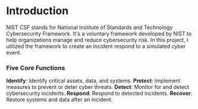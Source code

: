 # Introduction
NIST CSF stands for National Institute of Standards and Technology Cybersecurity Framework. 
It's a voluntary framework developed by NIST to help organizations manage and reduce cybersecurity risk.
In this project, I utilized the framework to create an incident respond to a simulated cyber event. 

### Five Core Functions
**Identify**: Identify critical assets, data, and systems.
**Protect**: Implement measures to prevent or deter cyber threats.
**Detect**: Monitor for and detect cybersecurity incidents.
**Respond**: Respond to detected incidents.
**Recover**: Restore systems and data after an incident.
